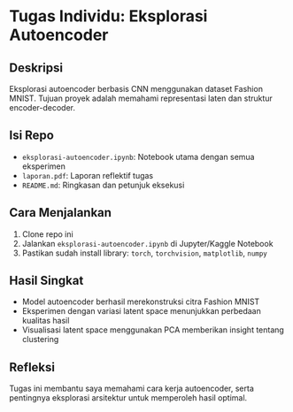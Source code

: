 # Tugas Individu: Eksplorasi Autoencoder

## Deskripsi
Eksplorasi autoencoder berbasis CNN menggunakan dataset Fashion MNIST. Tujuan proyek adalah memahami representasi laten dan struktur encoder-decoder.

## Isi Repo
- `eksplorasi-autoencoder.ipynb`: Notebook utama dengan semua eksperimen
- `laporan.pdf`: Laporan reflektif tugas
- `README.md`: Ringkasan dan petunjuk eksekusi

## Cara Menjalankan
1. Clone repo ini
2. Jalankan `eksplorasi-autoencoder.ipynb` di Jupyter/Kaggle Notebook
3. Pastikan sudah install library: `torch`, `torchvision`, `matplotlib`, `numpy`

## Hasil Singkat
- Model autoencoder berhasil merekonstruksi citra Fashion MNIST
- Eksperimen dengan variasi latent space menunjukkan perbedaan kualitas hasil
- Visualisasi latent space menggunakan PCA memberikan insight tentang clustering

## Refleksi
Tugas ini membantu saya memahami cara kerja autoencoder, serta pentingnya eksplorasi arsitektur untuk memperoleh hasil optimal.
